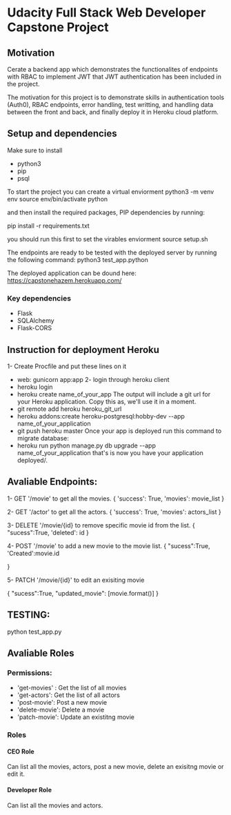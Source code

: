 # Udacity Full Stack Web Developer Capstone Project

## Motivation

Cerate a backend app which demonstrates the functionalites of endpoints with RBAC to implement JWT that JWT authentication has been included in the project.

The motivation for this project is to demonstrate skills in authentication tools (Auth0), RBAC endpoints, error handling, test writting, and handling data between the front and back, and finally deploy it in Heroku cloud platform.

## Setup and dependencies

Make sure to install

- python3
- pip
- psql

To start the project you can create a virtual enviorment
python3 -m venv env
source env/bin/activate python

and then install the required packages, PIP dependencies by running:

pip install -r requirements.txt

you should run this first to set the virables enviorment
source setup.sh

The endpoints are ready to be tested with the deployed server by running the following command:
python3 test_app.python

The deployed application can be dound here:
https://capstonehazem.herokuapp.com/

### Key dependencies

- Flask
- SQLAlchemy
- Flask-CORS

## Instruction for deployment Heroku

1- Create Procfile and put these lines on it

- web: gunicorn app:app
  2- login through heroku client
- heroku login
- heroku create name_of_your_app
  The output will include a git url for your Heroku application. Copy this as, we'll use it in a moment.
- git remote add heroku heroku_git_url
- heroku addons:create heroku-postgresql:hobby-dev --app name_of_your_application
- git push heroku master
  Once your app is deployed run this command to migrate database:
- heroku run python manage.py db upgrade --app name_of_your_application
  that's is now you have your application deployed/.

## Avaliable Endpoints:

1- GET '/movie' to get all the movies.
{
'success': True,
'movies': movie_list
}

2- GET '/actor' to get all the actors.
{
'success': True,
'movies': actors_list
}

3- DELETE '/movie/{id} to remove specific movie id from the list.
{
"sucess":True,
'deleted': id
}

4- POST '/movie' to add a new movie to the movie list.
{
"sucess":True,
'Created':movie.id

}

5- PATCH '/movie/{id}' to edit an exisiting movie

{
"sucess":True,
"updated_movie": [movie.format()]
}

## TESTING:

python test_app.py

## Avaliable Roles

### Permissions:

- 'get-movies' : Get the list of all movies
- 'get-actors': Get the list of all actors
- 'post-movie': Post a new movie
- 'delete-movie': Delete a movie
- 'patch-movie': Update an existitng movie

### Roles

#### CEO Role

Can list all the movies, actors, post a new movie, delete an exisitng movie or edit it.

#### Developer Role

Can list all the movies and actors.
